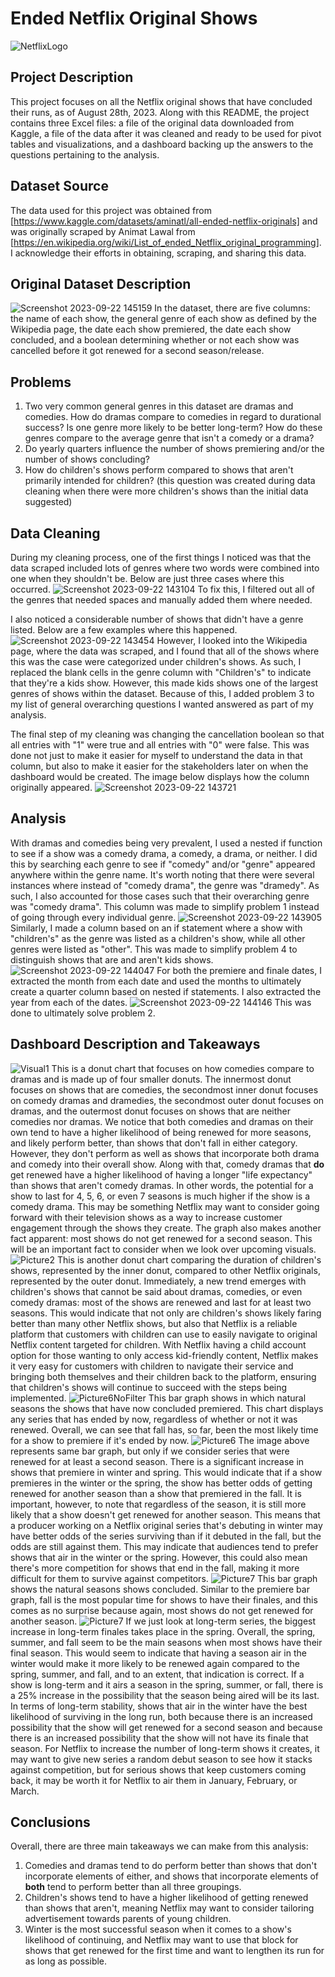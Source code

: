 # Ended Netflix Original Shows
![NetflixLogo](https://github.com/stberr19/EndedNetflixOriginalShows/assets/144372443/03c5ec60-3db3-4c47-a1e7-353f5c5b4fe4)

## Project Description
This project focuses on all the Netflix original shows that have concluded their runs, as of August 28th, 2023. Along with this README, the project contains three Excel files: a file of the original data
downloaded from Kaggle, a file of the data after it was cleaned and ready to be used for pivot tables and visualizations, and a dashboard backing up the answers to the questions pertaining to the analysis.

## Dataset Source
The data used for this project was obtained from [https://www.kaggle.com/datasets/aminatl/all-ended-netflix-originals] and was originally scraped by Animat Lawal from [https://en.wikipedia.org/wiki/List_of_ended_Netflix_original_programming].
I acknowledge their efforts in obtaining, scraping, and sharing this data.

## Original Dataset Description
![Screenshot 2023-09-22 145159](https://github.com/stberr19/EndedNetflixOriginalShows/assets/144372443/5837ad17-e444-4f69-987c-11bb5e097343)
In the dataset, there are five columns: the name of each show, the general genre of each show as defined by the Wikipedia page, the date each show premiered, the date each show concluded, and a boolean
determining whether or not each show was cancelled before it got renewed for a second season/release.

## Problems
1. Two very common general genres in this dataset are dramas and comedies. How do dramas compare to comedies in regard to durational success? Is one genre more likely to be better long-term? How do these genres compare to the average genre that isn't a comedy or a drama?
2. Do yearly quarters influence the number of shows premiering and/or the number of shows concluding?
3. How do children's shows perform compared to shows that aren't primarily intended for children? (this question was created during data cleaning when there were more children's shows than the initial data suggested)

## Data Cleaning
During my cleaning process, one of the first things I noticed was that the data scraped included lots of genres where two words were combined into one when they shouldn't be. Below are just three cases
where this occurred.
![Screenshot 2023-09-22 143104](https://github.com/stberr19/EndedNetflixOriginalShows/assets/144372443/09808dec-a8ba-43e3-b675-3cc552754e74)
To fix this, I filtered out all of the genres that needed spaces and manually added them where needed.

I also noticed a considerable number of shows that didn't have a genre listed. Below are a few examples where this happened.
![Screenshot 2023-09-22 143454](https://github.com/stberr19/EndedNetflixOriginalShows/assets/144372443/ddf19bc6-d85e-4212-bcbd-e80fa6997646)
However, I looked into the Wikipedia page, where the data was scraped, and I found that all of the shows where this was the case were categorized under children's shows. As such, I replaced the blank cells
in the genre column with "Children's" to indicate that they're a kids show. However, this made kids shows one of the largest genres of shows within the dataset. Because of this, I added problem 3 to my
list of general overarching questions I wanted answered as part of my analysis.

The final step of my cleaning was changing the cancellation boolean so that all entries with "1" were true and all entries with "0" were false. This was done not just to make it easier for myself to
understand the data in that column, but also to make it easier for the stakeholders later on when the dashboard would be created. The image below displays how the column originally appeared.
![Screenshot 2023-09-22 143721](https://github.com/stberr19/EndedNetflixOriginalShows/assets/144372443/f522f800-d1fb-418a-b0ff-fca87ebace25)


## Analysis
With dramas and comedies being very prevalent, I used a nested if function to see if a show was a comedy drama, a comedy, a drama, or neither. I did this by searching each genre to see if
"comedy" and/or "genre" appeared anywhere within the genre name. It's worth noting that there were several instances where instead of "comedy drama", the genre was "dramedy". As such, I also accounted for
those cases such that their overarching genre was "comedy drama". This column was made to simplify problem 1 instead of going through every individual genre.
![Screenshot 2023-09-22 143905](https://github.com/stberr19/EndedNetflixOriginalShows/assets/144372443/c849263a-4c07-4829-9c2e-eabc6aed8ed9)
Similarly, I made a column based on an if statement where a show with "children's" as the genre was listed as a children's show, while all other genres were listed as "other". This was made to simplify
problem 4 to distinguish shows that are and aren't kids shows.
![Screenshot 2023-09-22 144047](https://github.com/stberr19/EndedNetflixOriginalShows/assets/144372443/997c3253-ff02-4e1b-8a67-c8c8577230c7)
For both the premiere and finale dates, I extracted the month from each date and used the months to ultimately create a quarter column based on nested if statements. I also extracted the year from each of
the dates.
![Screenshot 2023-09-22 144146](https://github.com/stberr19/EndedNetflixOriginalShows/assets/144372443/14b7f867-7fd8-4225-ba7e-c2b117e9925d)
This was done to ultimately solve problem 2.

## Dashboard Description and Takeaways
![Visual1](https://github.com/stberr19/EndedNetflixOriginalShows/assets/144372443/2cd8b1f9-60e8-47d8-99a4-2d3dadc1b9e7)
This is a donut chart that focuses on how comedies compare to dramas and is made up of four smaller donuts. The innermost donut focuses on shows that are comedies, the secondmost
inner donut focuses on comedy dramas and dramedies, the secondmost outer donut focuses on dramas, and the outermost donut focuses on shows that are neither comedies nor dramas. We notice that both comedies
and dramas on their own tend to have a higher likelihood of being renewed for more seasons, and likely perform better, than shows that don't fall in either category. However, they don't perform as well
as shows that incorporate both drama and comedy into their overall show. Along with that, comedy dramas that **do** get renewed have a higher likelihood of having a longer "life expectancy" than shows
that aren't comedy dramas. In other words, the potential for a show to last for 4, 5, 6, or even 7 seasons is much higher if the show is a comedy drama. This may be something Netflix may want to consider
going forward with their television shows as a way to increase customer engagement through the shows they create. The graph also makes another fact apparent: most shows do not get renewed for a second
season. This will be an important fact to consider when we look over upcoming visuals.
![Picture2](https://github.com/stberr19/EndedNetflixOriginalShows/assets/144372443/06e9b2a3-597e-437c-9457-5bd32b7a1db2)
This is another donut chart comparing the duration of children's shows, represented by the inner donut, compared to other Netflix originals, represented by the outer donut. Immediately, a
new trend emerges with children's shows that cannot be said about dramas, comedies, or even comedy dramas: most of the shows are renewed and last for at least two seasons. This would indicate
that not only are children's shows likely faring better than many other Netflix shows, but also that Netflix is a reliable platform that customers with children can use to easily navigate to original
Netflix content targeted for children. With Netflix having a child account option for those wanting to only access kid-friendly content, Netflix makes it very easy for customers with children to navigate
their service and bringing both themselves and their children back to the platform, ensuring that children's shows will continue to succeed with the steps being implemented.
![Picture6NoFilter](https://github.com/stberr19/EndedNetflixOriginalShows/assets/144372443/29d3f2e1-0c8b-48e4-b689-19c7daf6898e)
This bar graph shows in which natural seasons the shows that have now concluded premiered. This chart displays any series that has ended by now, regardless of whether or not it was renewed. Overall, we can
see that fall has, so far, been the most likely time for a show to premiere if it's ended by now.
![Picture6](https://github.com/stberr19/EndedNetflixOriginalShows/assets/144372443/f21eb4e4-9c77-4d7a-b79f-c0a7bb2f7854)
The image above represents same bar graph, but only if we consider series that were renewed for at least a second season. There is a significant increase in shows that premiere in winter and spring. This would
indicate that if a show premieres in the winter or the spring, the show has better odds of getting renewed for another season than a show that premiered in the fall. It is important, however, to note that
regardless of the season, it is still more likely that a show doesn't get renewed for another season. This means that a producer working on a Netflix original series that's debuting in winter may have
better odds of the series surviving than if it debuted in the fall, but the odds are still against them. This may indicate that audiences tend to prefer shows that air in the winter or the spring. However,
this could also mean there's more competition for shows that end in the fall, making it more difficult for them to survive against competitors.
![Picture7](https://github.com/stberr19/EndedNetflixOriginalShows/assets/144372443/5cdcb0d7-1cae-410f-a168-575cfa4dab54)
This bar graph shows the natural seasons shows concluded. Similar to the premiere bar graph, fall is the most popular time for shows to have their finales, and this comes as no surprise because again, most
shows do not get renewed for another season.
![Picture7](https://github.com/stberr19/EndedNetflixOriginalShows/assets/144372443/e6d8858e-602f-409a-aa78-cd363b157c02)
If we just look at long-term series, the biggest increase in long-term finales takes place in the spring. Overall, the spring, summer, and fall seem to be the main seasons when most shows have their final
season. This would seem to indicate that having a season air in the winter would make it more likely to be renewed again compared to the spring, summer, and fall, and to an extent, that indication is
correct. If a show is long-term and it airs a season in the spring, summer, or fall, there is a 25% increase in the possibility that the season being aired will be its last. In terms of long-term stability,
shows that air in the winter have the best likelihood of surviving in the long run, both because there is an increased possibility that the show will get renewed for a second season and because there is
an increased possibility that the show will not have its finale that season. For Netflix to increase the number of long-term shows it creates, it may want to give new series a random debut season to see
how it stacks against competition, but for serious shows that keep customers coming back, it may be worth it for Netflix to air them in January, February, or March.

## Conclusions
Overall, there are three main takeaways we can make from this analysis:
1. Comedies and dramas tend to do perform better than shows that don't incorporate elements of either, and shows that incorporate elements of **both** tend to perform better than all three groupings.
2. Children's shows tend to have a higher likelihood of getting renewed than shows that aren't, meaning Netflix may want to consider tailoring advertisement towards parents of young children.
3. Winter is the most successful season when it comes to a show's likelihood of continuing, and Netflix may want to use that block for shows that get renewed for the first time and want to lengthen its run for as long as possible.
